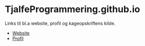 # TjalfeProgrammering.github.io
Links til bl.a website, profil og kageopskriftens kilde.

- [Website](Website/)
- [Profil](Profil/)
